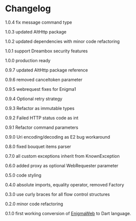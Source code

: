 # Changelog

1.0.4 fix message command type

1.0.3 updated AltHttp package

1.0.2 updated dependencies with minor code refactoring

1.0.1 support Dreambox security features

1.0.0 production ready

0.9.7 updated AltHttp package reference

0.9.6 removed canceltoken parameter

0.9.5 webrequest fixes for Enigma1

0.9.4 Optional retry strategy

0.9.3 Refactor as immutable types

0.9.2 Failed HTTP status code as int

0.9.1 Refactor command parameters

0.9.0 Uri encoding/decoding as E2 bug workaround

0.8.0 fixed bouquet items parser

0.7.0 all custom exceptions inherit from KnownException

0.6.0 added proxy as optional WebRequester parameter

0.5.0 code styling

0.4.0 absolute imports, equality operator, removed Factory

0.3.0 use curly braces for all flow control structures

0.2.0 minor code refactoring

0.1.0 first working conversion of [EnigmaWeb](https://github.com/shaxxx/EnigmaWeb) to Dart language.
